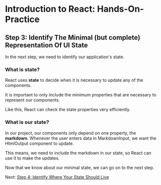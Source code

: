 # Introduction to React: Hands-On-Practice

## Step 3: Identify The Minimal (but complete) Representation Of UI State

In the next step, we need to identify our application's state.

### What is state?

React uses **state** to decide when it is necessary to update any of the components.

It is important to only include the minimum properties that are necessary to represent our components.

Like this, React can check the state properties very efficiently.

### What is our state?

In our project, our components only depend on one property, the **markdown**. Whenever the user enters data in MarkdownInput, we want the HtmlOutput component to update.

This means, we need to include the markdown in our state, so React can use it to make the updates.

Now that we know about our minimal state, we can go on to the next step.

Next: [Step 4: Identify Where Your State Should Live](tutorial-step4.md)